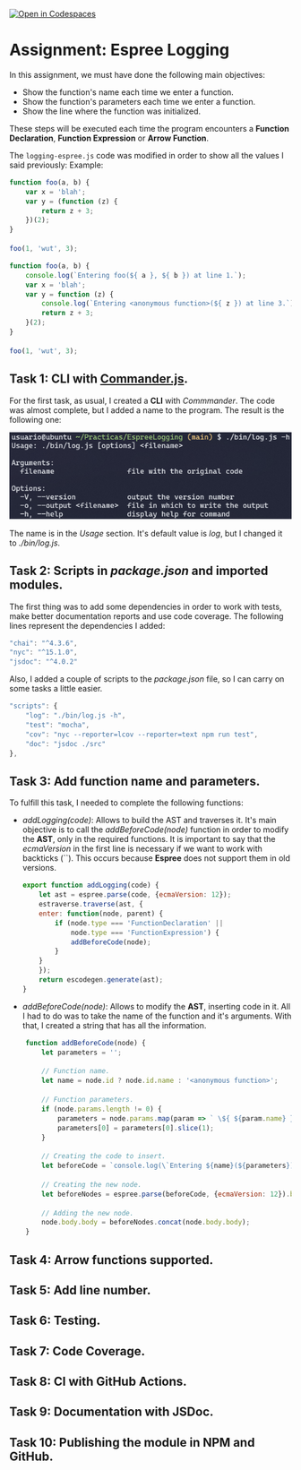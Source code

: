 [![Open in Codespaces](https://classroom.github.com/assets/launch-codespace-f4981d0f882b2a3f0472912d15f9806d57e124e0fc890972558857b51b24a6f9.svg)](https://classroom.github.com/open-in-codespaces?assignment_repo_id=10311247)

# Assignment: Espree Logging

In this assignment, we must have done the following main objectives:
* Show the function's name each time we enter a function.
* Show the function's parameters each time we enter a function.
* Show the line where the function was initialized.

These steps will be executed each time the program encounters a **Function Declaration**, **Function Expression** or **Arrow Function**.

The `logging-espree.js` code was modified in order to show all the values I said previously: 
Example:

```javascript
function foo(a, b) {
    var x = 'blah';
    var y = (function (z) {
        return z + 3;
    })(2);
}

foo(1, 'wut', 3);
```

```javascript
function foo(a, b) {
    console.log(`Entering foo(${ a }, ${ b }) at line 1.`);
    var x = 'blah';
    var y = function (z) {
        console.log(`Entering <anonymous function>(${ z }) at line 3.`);
        return z + 3;
    }(2);
}

foo(1, 'wut', 3);
```

## Task 1: CLI with [Commander.js](https://www.npmjs.com/package/commander).

For the first task, as usual, I created a **CLI** with *Commmander*. The code was almost complete, but I added a name to the program.
The result is the following one:

![Commander](img/commander.png)

The name is in the *Usage* section. It's default value is *log*, but I changed it to *./bin/log.js*.

## Task 2: Scripts in *package.json* and imported modules.

The first thing was to add some dependencies in order to work with tests, make better documentation reports and use code coverage. The following lines represent the dependencies I added:

```javascript
"chai": "^4.3.6",
"nyc": "^15.1.0",
"jsdoc": "^4.0.2"
```

Also, I added a couple of scripts to the *package.json* file, so I can carry on some tasks a little easier. 

```javascript
"scripts": {
    "log": "./bin/log.js -h",
    "test": "mocha",
    "cov": "nyc --reporter=lcov --reporter=text npm run test",
    "doc": "jsdoc ./src"
},
```

## Task 3: Add function name and parameters.

To fulfill this task, I needed to complete the following functions:
* *addLogging(code)*: Allows to build the AST and traverses it. It's main objective is to call the *addBeforeCode(node)* function in order to modify the **AST**, only in the required functions. It is important to say that the *ecmaVersion* in the first line is necessary if we want to work with backticks (``). This occurs because **Espree** does not support them in old versions.

    ```javascript
    export function addLogging(code) {
        let ast = espree.parse(code, {ecmaVersion: 12});
        estraverse.traverse(ast, {
        enter: function(node, parent) {
            if (node.type === 'FunctionDeclaration' ||
                node.type === 'FunctionExpression') {
                addBeforeCode(node);
            }
        }
        });
        return escodegen.generate(ast);
    }
    ```

* *addBeforeCode(node)*: Allows to modify the **AST**, inserting code in it. All I had to do was to take the name of the function and it's arguments. With that, I created a string that has all the information.

```javascript
    function addBeforeCode(node) {
        let parameters = '';

        // Function name.
        let name = node.id ? node.id.name : '<anonymous function>';

        // Function parameters.
        if (node.params.length != 0) {
            parameters = node.params.map(param => ` \${ ${param.name} }`);
            parameters[0] = parameters[0].slice(1);
        }

        // Creating the code to insert.
        let beforeCode = `console.log(\`Entering ${name}(${parameters})\`);`;

        // Creating the new node.
        let beforeNodes = espree.parse(beforeCode, {ecmaVersion: 12}).body;

        // Adding the new node.
        node.body.body = beforeNodes.concat(node.body.body);
    }
```

## Task 4: Arrow functions supported.

## Task 5: Add line number.

## Task 6: Testing.

## Task 7: Code Coverage.

## Task 8: CI with GitHub Actions.

## Task 9: Documentation with JSDoc.

## Task 10: Publishing the module in NPM and GitHub.
